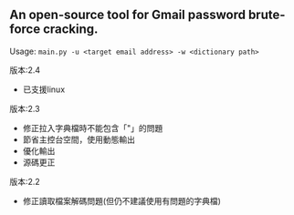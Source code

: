 ## An open-source tool for Gmail password brute-force cracking.

Usage: `main.py -u <target email address> -w <dictionary path>`

版本:2.4
- 已支援linux

版本:2.3
- 修正拉入字典檔時不能包含「"」的問題
- 節省主控台空間，使用動態輸出
- 優化輸出
- 源碼更正

版本:2.2
- 修正讀取檔案解碼問題(但仍不建議使用有問題的字典檔)
